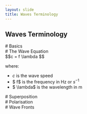```yaml
---
layout: slide
title: Waves Terminology
---
```

 
 
<section>
 <h1>Waves Terminology</h1>

</section>
<section>
<section data-markdown data-notes="^Note:">
# Basics
</section>
<section data-background-iframe="https://www.geogebra.org/m/SxNZa3Q2">
</section>
</section>


<section>
<section data-markdown data-notes="^Note:">
# The Wave Equation
</section>
<section data-markdown data-notes="^Note:">
$$c = f \lambda $$

where:
* $c$ is the wave speed
* $ f$ is the frequency in Hz or $s^{-1}$
* $ \lambda$ is the wavelength in m
</section>
</section>


<section>
<section data-markdown data-notes="^Note:">
# Superposition
</section>
<section data-background-iframe="https://www.geogebra.org/m/kMYRHveA">
</section>
</section>

<section>
<section data-markdown data-notes="^Note:">
# Polarisation
</section>
<section data-background-iframe="https://www.geogebra.org/m/qcAQnjhH">
 </section>
 <section data-background-iframe="https://www.geogebra.org/m/x5w3XjJs">
 </section>
 <section data-background-iframe="https://www.geogebra.org/m/TUeTbXfR">
 </section>
 <section data-background-iframe="http://jrowing.com/classes/reqprac/polarisation">
 </section>
</section>

<section>
<section data-markdown data-notes="^Note:">
# Wave Fronts
</section>
<section data-background-iframe="https://phet.colorado.edu/en/simulation/legacy/wave-interference">
 </section>
</section>
